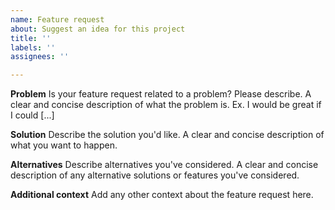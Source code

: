 ```yaml
---
name: Feature request
about: Suggest an idea for this project
title: ''
labels: ''
assignees: ''

---
```


**Problem**
Is your feature request related to a problem? Please describe. A clear and concise description of what the problem is. Ex. I would be great if I could [...]

**Solution**
Describe the solution you'd like. A clear and concise description of what you want to happen.

**Alternatives**
Describe alternatives you've considered. A clear and concise description of any alternative solutions or features you've considered.

**Additional context**
Add any other context about the feature request here.
